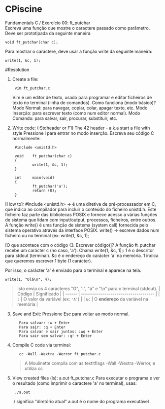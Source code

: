 # CPiscine
Fundamentals C / Exercício 00: ft_putchar    
Escreva uma função que mostre o caractere passado como parâmetro.
Deve ser prototipada da seguinte maneira:
    
    void ft_putchar(char c);

Para mostrar o caractere, deve usar a função write da seguinte maneira:

    write(1, &c, 1);


#Resolution
1. Create a file:
  
        vim ft_putchar.c
    Vim é um editor de texto, usado para programar e editar ficheiros de texto no terminal (linha de comandos).
    Como funciona (modo básico)?
       Modo Normal: para navegar, copiar, colar, apagar texto, etc.
       Modo Inserção: para escrever texto (como num editor normal).
       Modo Comando: para salvar, sair, procurar, substituir, etc.

2. Write code:
  (:Stdheader or F1) The 42 header - a.k.a start a file with style
  Pressione i para entrar no modo inserção.
  Escreva seu código C normalmente:

        #include <unistd.h>
        
        void    ft_putchar(char c)
        {
                write(1, &c, 1);
        }
        
        int     main(void)
        {
                ft_putchar('a');
                return (0);
        }
   
[How to]:
#include <unistd.h> → é uma diretiva de pré-processador em C, que indica ao compilador para incluir o conteúdo do ficheiro unistd.h. Este ficheiro faz parte das bibliotecas POSIX e fornece acesso a várias funções de sistema que lidam com input/output, processos, ficheiros, entre outros.
A função write() é uma função de sistema (system call) fornecida pelo sistema operativo através da interface POSIX. write() → escreve dados num ficheiro ou no terminal (ex: write(1, &c, 1);

[O que acontece com o código (3. Escrever código)]?
A função ft_putchar recebe um carácter c (no caso, 'a').
Chama write(1, &c, 1);:
    1 é o descritor para stdout (terminal).
    &c é o endereço do carácter 'a' na memória.
    1 indica que queremos escrever 1 byte (1 carácter).

Por isso, o carácter 'a' é enviado para o terminal e aparece na tela.

    write(1, "Olá\n", 4);
> Isto envia os 4 caracteres "O", "l", "á" e "\n" para o terminal (stdout).
| Código | Significado                           |
| ------ | ------------------------------------- |
| `c`    | O valor da variável (ex: `'A'`)       |
| `&c`   | O **endereço** da variável na memória |


3. Save and Exit:
  Pressione Esc para voltar ao modo normal.
  
          Para salvar: :w + Enter
          Para sair: :q + Enter
          Para salvar e sair juntos: :wq + Enter
          Para sair sem salvar: :q! + Enter

4. Compile C code via terminal:

          cc -Wall -Wextra -Werror ft_putchar.c
    > A Moulinette compila com as textitflags -Wall -Wextra -Werror, e utiliza cc

5. View created files (ls):
    a.out  ft_putchar.c
Para executar o programa e ver o resultado (como imprimir o caractere 'a' no terminal), usas:
  
        ./a.out
    ./ significa "diretório atual"
    a.out é o nome do programa executável


